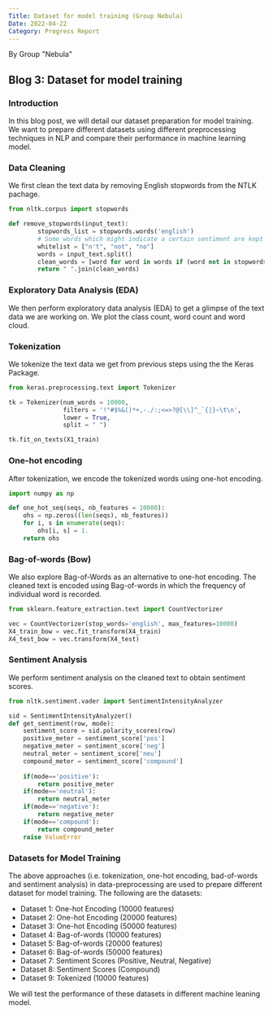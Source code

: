 ```yaml
---
Title: Dataset for model training (Group Nebula)
Date: 2022-04-22
Category: Progress Report
---
```


By Group "Nebula"

## Blog 3: Dataset for model training

### Introduction
In this blog post, we will detail our dataset preparation for model training. We want to prepare different datasets using different preprocessing techniques in NLP and compare their performance in machine learning model.

### Data Cleaning
We first clean the text data by removing English stopwords from the NTLK pachage.

```python
from nltk.corpus import stopwords

def remove_stopwords(input_text):
        stopwords_list = stopwords.words('english')
        # Some words which might indicate a certain sentiment are kept via a whitelist
        whitelist = ["n't", "not", "no"]
        words = input_text.split()
        clean_words = [word for word in words if (word not in stopwords_list or word in whitelist) and len(word) > 1] 
        return " ".join(clean_words)
```

### Exploratory Data Analysis (EDA)
We then perform exploratory data analysis (EDA) to get a glimpse of the text data we are working on. We plot the class count, word count and word cloud.

### Tokenization
We tokenize the text data we get from previous steps using the the Keras Package.

```python
from keras.preprocessing.text import Tokenizer

tk = Tokenizer(num_words = 10000,
               filters = '!"#$%&()*+,-./:;<=>?@[\\]^_`{|}~\t\n',
               lower = True,
               split = " ")

tk.fit_on_texts(X1_train)

```

### One-hot encoding
After tokenization, we encode the tokenized words using one-hot encoding.

```python
import numpy as np

def one_hot_seq(seqs, nb_features = 10000):
    ohs = np.zeros((len(seqs), nb_features))
    for i, s in enumerate(seqs):
        ohs[i, s] = 1.
    return ohs
```

### Bag-of-words (Bow)
We also explore Bag-of-Words as an alternative to one-hot encoding. The cleaned text is encoded using Bag-of-words in which the frequency of individual word is recorded.

```python
from sklearn.feature_extraction.text import CountVectorizer

vec = CountVectorizer(stop_words='english', max_features=10000)
X4_train_bow = vec.fit_transform(X4_train)
X4_test_bow = vec.transform(X4_test)
```

### Sentiment Analysis
We perform sentiment analysis on the cleaned text to obtain sentiment scores.

```python
from nltk.sentiment.vader import SentimentIntensityAnalyzer

sid = SentimentIntensityAnalyzer()
def get_sentiment(row, mode):
    sentiment_score = sid.polarity_scores(row)
    positive_meter = sentiment_score['pos']
    negative_meter = sentiment_score['neg']
    neutral_meter = sentiment_score['neu']
    compound_meter = sentiment_score['compound']
    
    if(mode=='positive'):
        return positive_meter
    if(mode=='neutral'):
        return neutral_meter
    if(mode=='negative'):
        return negative_meter
    if(mode=='compound'):
        return compound_meter
    raise ValueError
```

### Datasets for Model Training
The above approaches (i.e. tokenization, one-hot encoding, bad-of-words and sentiment analysis) in data-preprocessing are used to prepare different dataset for model training. The following are the datasets:

- Dataset 1: One-hot Encoding (10000 features)
- Dataset 2: One-hot Encoding (20000 features)
- Dataset 3: One-hot Encoding (50000 features)
- Dataset 4: Bag-of-words (10000 features)
- Dataset 5: Bag-of-words (20000 features)
- Dataset 6: Bag-of-words (50000 features)
- Dataset 7: Sentiment Scores (Positive, Neutral, Negative)
- Dataset 8: Sentiment Scores (Compound)
- Dataset 9: Tokenized (10000 features)

We will test the performance of these datasets in different machine leaning model.